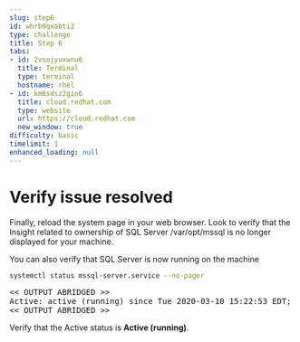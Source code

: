 ```yaml
---
slug: step6
id: whrb9qxabti2
type: challenge
title: Step 6
tabs:
- id: 2vsojyuxwnu6
  title: Terminal
  type: terminal
  hostname: rhel
- id: km6sdsz2gio6
  title: cloud.redhat.com
  type: website
  url: https://cloud.redhat.com
  new_window: true
difficulty: basic
timelimit: 1
enhanced_loading: null
---
```

# Verify issue resolved

Finally, reload the system page in your web browser.
Look to verify that the Insight related to ownership of SQL Server /var/opt/mssql is no longer displayed
for your machine.

You can also verify that SQL Server is now running on the machine

```bash
systemctl status mssql-server.service --no-pager
```

<pre class="file">
<< OUTPUT ABRIDGED >>
Active: active (running) since Tue 2020-03-10 15:22:53 EDT; 1min 56s ago
<< OUTPUT ABRIDGED >>
</pre>

Verify that the Active status is __Active (running)__.
